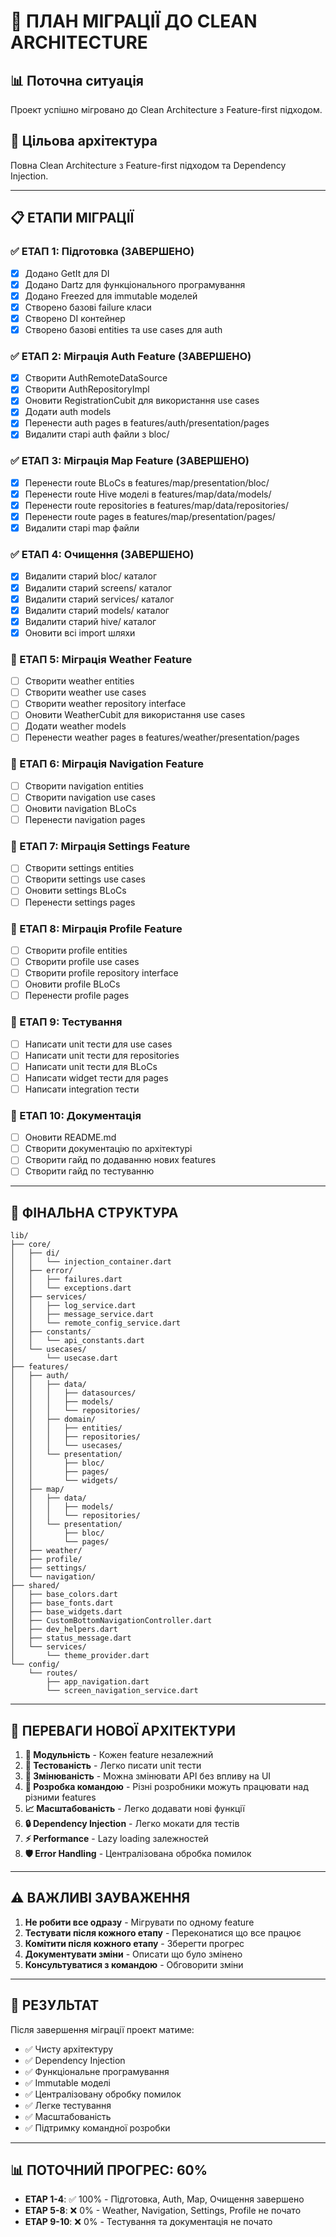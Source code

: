 # 🚀 ПЛАН МІГРАЦІЇ ДО CLEAN ARCHITECTURE

## **📊 Поточна ситуація**
Проект успішно мігровано до Clean Architecture з Feature-first підходом.

## **🎯 Цільова архітектура**
Повна Clean Architecture з Feature-first підходом та Dependency Injection.

---

## **📋 ЕТАПИ МІГРАЦІЇ**

### **✅ ЕТАП 1: Підготовка (ЗАВЕРШЕНО)**
- [x] Додано GetIt для DI
- [x] Додано Dartz для функціонального програмування
- [x] Додано Freezed для immutable моделей
- [x] Створено базові failure класи
- [x] Створено DI контейнер
- [x] Створено базові entities та use cases для auth

### **✅ ЕТАП 2: Міграція Auth Feature (ЗАВЕРШЕНО)**
- [x] Створити AuthRemoteDataSource
- [x] Створити AuthRepositoryImpl
- [x] Оновити RegistrationCubit для використання use cases
- [x] Додати auth models
- [x] Перенести auth pages в features/auth/presentation/pages
- [x] Видалити старі auth файли з bloc/

### **✅ ЕТАП 3: Міграція Map Feature (ЗАВЕРШЕНО)**
- [x] Перенести route BLoCs в features/map/presentation/bloc/
- [x] Перенести route Hive моделі в features/map/data/models/
- [x] Перенести route repositories в features/map/data/repositories/
- [x] Перенести route pages в features/map/presentation/pages/
- [x] Видалити старі map файли

### **✅ ЕТАП 4: Очищення (ЗАВЕРШЕНО)**
- [x] Видалити старий bloc/ каталог
- [x] Видалити старий screens/ каталог
- [x] Видалити старий services/ каталог
- [x] Видалити старий models/ каталог
- [x] Видалити старий hive/ каталог
- [x] Оновити всі import шляхи

### **🔄 ЕТАП 5: Міграція Weather Feature**
- [ ] Створити weather entities
- [ ] Створити weather use cases
- [ ] Створити weather repository interface
- [ ] Оновити WeatherCubit для використання use cases
- [ ] Додати weather models
- [ ] Перенести weather pages в features/weather/presentation/pages

### **🔄 ЕТАП 6: Міграція Navigation Feature**
- [ ] Створити navigation entities
- [ ] Створити navigation use cases
- [ ] Оновити navigation BLoCs
- [ ] Перенести navigation pages

### **🔄 ЕТАП 7: Міграція Settings Feature**
- [ ] Створити settings entities
- [ ] Створити settings use cases
- [ ] Оновити settings BLoCs
- [ ] Перенести settings pages

### **🔄 ЕТАП 8: Міграція Profile Feature**
- [ ] Створити profile entities
- [ ] Створити profile use cases
- [ ] Створити profile repository interface
- [ ] Оновити profile BLoCs
- [ ] Перенести profile pages

### **🔄 ЕТАП 9: Тестування**
- [ ] Написати unit тести для use cases
- [ ] Написати unit тести для repositories
- [ ] Написати unit тести для BLoCs
- [ ] Написати widget тести для pages
- [ ] Написати integration тести

### **🔄 ЕТАП 10: Документація**
- [ ] Оновити README.md
- [ ] Створити документацію по архітектурі
- [ ] Створити гайд по додаванню нових features
- [ ] Створити гайд по тестуванню

---

## **📁 ФІНАЛЬНА СТРУКТУРА**

```
lib/
├── core/
│   ├── di/
│   │   └── injection_container.dart
│   ├── error/
│   │   ├── failures.dart
│   │   └── exceptions.dart
│   ├── services/
│   │   ├── log_service.dart
│   │   ├── message_service.dart
│   │   └── remote_config_service.dart
│   ├── constants/
│   │   └── api_constants.dart
│   └── usecases/
│       └── usecase.dart
├── features/
│   ├── auth/
│   │   ├── data/
│   │   │   ├── datasources/
│   │   │   ├── models/
│   │   │   └── repositories/
│   │   ├── domain/
│   │   │   ├── entities/
│   │   │   ├── repositories/
│   │   │   └── usecases/
│   │   └── presentation/
│   │       ├── bloc/
│   │       ├── pages/
│   │       └── widgets/
│   ├── map/
│   │   ├── data/
│   │   │   ├── models/
│   │   │   └── repositories/
│   │   └── presentation/
│   │       ├── bloc/
│   │       └── pages/
│   ├── weather/
│   ├── profile/
│   ├── settings/
│   └── navigation/
├── shared/
│   ├── base_colors.dart
│   ├── base_fonts.dart
│   ├── base_widgets.dart
│   ├── CustomBottomNavigationController.dart
│   ├── dev_helpers.dart
│   ├── status_message.dart
│   └── services/
│       └── theme_provider.dart
└── config/
    └── routes/
        ├── app_navigation.dart
        └── screen_navigation_service.dart
```

---

## **🎯 ПЕРЕВАГИ НОВОЇ АРХІТЕКТУРИ**

1. **🧩 Модульність** - Кожен feature незалежний
2. **🧪 Тестованість** - Легко писати unit тести
3. **🔄 Змінюваність** - Можна змінювати API без впливу на UI
4. **👥 Розробка командою** - Різні розробники можуть працювати над різними features
5. **📈 Масштабованість** - Легко додавати нові функції
6. **🔒 Dependency Injection** - Легко мокати для тестів
7. **⚡ Performance** - Lazy loading залежностей
8. **🛡️ Error Handling** - Централізована обробка помилок

---

## **⚠️ ВАЖЛИВІ ЗАУВАЖЕННЯ**

1. **Не робити все одразу** - Мігрувати по одному feature
2. **Тестувати після кожного етапу** - Переконатися що все працює
3. **Комітити після кожного етапу** - Зберегти прогрес
4. **Документувати зміни** - Описати що було змінено
5. **Консультуватися з командою** - Обговорити зміни

---

## **🚀 РЕЗУЛЬТАТ**

Після завершення міграції проект матиме:
- ✅ Чисту архітектуру
- ✅ Dependency Injection
- ✅ Функціональне програмування
- ✅ Immutable моделі
- ✅ Централізовану обробку помилок
- ✅ Легке тестування
- ✅ Масштабованість
- ✅ Підтримку командної розробки

---

## **📊 ПОТОЧНИЙ ПРОГРЕС: 60%**

- **ETAP 1-4**: ✅ 100% - Підготовка, Auth, Map, Очищення завершено
- **ETAP 5-8**: ❌ 0% - Weather, Navigation, Settings, Profile не почато
- **ETAP 9-10**: ❌ 0% - Тестування та документація не почато

